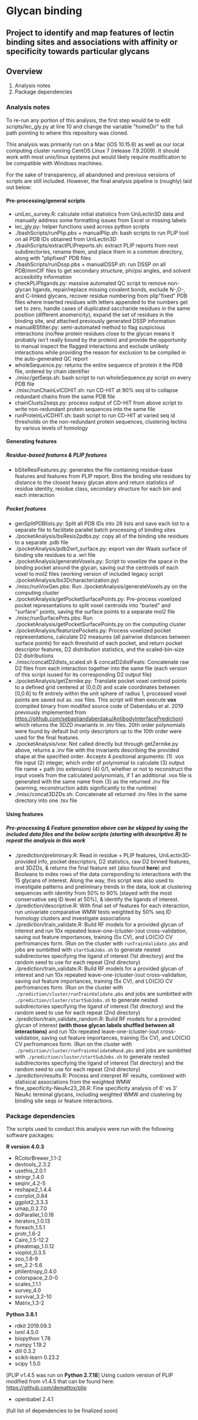 # Glycan binding

Project to identify and map features of lectin binding sites and associations with affinity or specificity towards particular glycans
---
## Overview
1. Analysis notes
2. Package dependencies

### Analysis notes
To re-run any portion of this analysis, the first step would be to edit scripts/lec_gly.py at line 10 and change the variable "homeDir" to the full path pointing to where this repository was cloned.

This analysis was primarily run on a Mac (iOS 10.15.6) as well as our local computing cluster running CentOS Linux 7 (release 7.9.2009). It should work with most unix/linux systems put would likely require modification to be compatible with Windows machines.

For the sake of transparency, all abandoned and previous versions of scripts are still included. However, the final analysis pipeline is (roughly) laid out below:
#### Pre-processing/general scripts
- uniLec_survey.R: calculate initial statistics from UniLectin3D data and manually address some formatting issues from Excel or missing labels
- lec_gly.py: helper functions used across python scripts
- ./bashScripts/runPlip.pbs + manualPlip.sh: bash scripts to run PLIP tool on all PDB IDs obtained from UniLectin3D
- ./bashScripts/extractPLIPreports.sh: extract PLIP reports from nest subdirectories, rename them, and place them in a common directory, along with "plipfixed" PDB files
- ./bashScripts/runDssp.pbs + manualDSSP.sh: run DSSP on all PDB/mmCIF files to get secondary structure, phi/psi angles, and solvent accesibility information
- checkPLIPligands.py: massive automated QC script to remove non-glycan ligands, repair/replace missing covalent bonds, exclude N-,O-, and C-linked glycans, recover residue numbering from plip"fixed" PDB files where inserted residues with letters appended to the numbers get set to zero, handle cases of duplicated saccharide residues in the same position (different anomericity), expand the set of residues in the binding site, and attached previously generated DSSP information
- manualBSfilter.py: semi-automated method to flag suspicious interactions (no/few protein residues close to the glycan means it probably isn't really bound by the protein) and provide the opportunity to manual inspect the flagged interactions and exclude unlikely interactions while providing the reason for exclusion to be compiled in the auto-generated QC report
- wholeSequence.py: returns the entire sequence of protein it the PDB file, ordered by chain identifier
- ./misc/getSeqs.sh: bash script to run wholeSequence.py script on every PDB file
- ./misc/runChainLvlCDHIT.sh: run CD-HIT at 90% seq id to collapse redundant chains from the same PDB file
- chainClusts2seqs.py: process output of CD-HIT from above script to write non-redundant protein sequences into the same file
- runProteinLvlCDHIT.sh: bash script to run CD-HIT at varied seq id thresholds on the non-redundant protein sequences, clustering lectins by various levels of homology


#### Generating features
##### Residue-based features & PLIP features
- bSiteResiFeatures.py: generates the file containing residue-base features and features from PLIP report. Bins the binding site residues by distance to the closest heavy glycan atom and return statistics of residue identity, residue class, secondary structure for each bin and each interaction
##### Pocket features
- genSplitPDBlists.py: Split all PDB IDs into 28 lists and save each list to a separate file to facilitate parallel batch processing of binding sites
- ./pocketAnalysis/bsResis2pdbs.py: copy all of the binding site residues to a separate .pdb file
- ./pocketAnalysis/pdb2wrl_surface.py: export van der Waals surface of binding site residues to a .wrl file
- ./pocketAnalysis/generateVoxels.py: Script to voxelize the space in the binding pocket around the glycan, saving out the centroids of each voxel to mol2 files (working version of included legacy script ./pocketAnalysis/bs3Dcharacterization.py)
- ./misc/runVoxGen.pbs: Run ./pocketAnalysis/generateVoxels.py on the computing cluster
- ./pocketAnalysis/getPocketSurfacePoints.py: Pre-process voxelized pocket representations to split voxel centroids into "buried" and "surface" points, saving the surface points to a separate mol2 file
- ./misc/runSurfacePnts.pbs: Run ./pocketAnalysis/getPocketSurfacePoints.py on the computing cluster
- ./pocketAnalysis/featurizePockets.py: Process voxelized pocket representations, calculate D2 measures (all pairwise distances between surface points) for each threshold of each pocket, and return pocket descriptor features, D2 distribution statistics, and the scaled-bin-size D2 distributions
- ./misc/concatD2dists_scaled.sh & concatD2distFeats: Concatenate raw D2 files from each interaction together into the same file (each version of this script isused for its corresponding D2 output file)
- ./pocketAnalysis/getZernike.py: Translate pocket voxel centroid points to a defined grid centered at (0,0,0) and scale coordinates between [0,0.6] to fit entirely within the unit sphere of radius 1, processed voxel points are saved out as .vox files. This script will then execute **vox** (compiled binary from modifed source code of Daberdaku et al. 2019 previously implemented from https://github.com/sebastiandaberdaku/AntibodyInterfacePrediction) which returns the 3DZD invariants in .inv files. 20th order polynomials were found by default but only descriptors up to the 10th order were used for the final features.
- ./pocketAnalysis/vox: Not called directly but through getZernike.py above, returns a .inv file with the invariants describing the provided shape at the specified order. Accepts 4 positional arguments: (1) .vox file input (2) integer, which order of polynomial to calculate (3) output file name + path (no extension) (4) 0/1, whether or not to reconstruct the input voxels from the calculated polynomials, if 1 an additional .vox file is generated with the same name from (3) as the returned .inv file (warning, reconstruction adds significantly to the runtime)
- ./misc/concat3DZDs.sh: Concatenate all returned .inv files in the same directory into one .tsv file


#### Using features
##### Pre-processing & Feature generation above can be skipped by using the included data files and the below scripts (starting with descriptive.R) to repeat the analysis in this work
- ./prediction/preliminary.R: Read in residue + PLIP features, UniLectin3D-provided info, pocket descriptors, D2 statistics, raw D2 binned features, and 3DZDs, & returns the final feature set (also found **here**) and Booleans to index rows of the data correponding to interactions with the 15 glycans of interest. Along the way, this script was also used to investigate patterns and preliminary trends in the data, look at clustering sequences with identity from 50% to 90% (stayed with the most conservative seq ID level at 50%), & identify the ligands of interest.
- ./prediction/descriptive.R: With final set of features for each interaction, run univariate comparative WMW tests weighted by 50% seq ID homology clusters and investigate associations
- ./prediction/train_validate.R: Build RF models for a provided glycan of interest and run 10x repeated leave-one-(cluster-)out cross-validation, saving out feature importances, training (5x CV), and LO(C)O CV perfromances form. (Run on the cluster with `runTrainValidate.pbs` and jobs are sumbitted with `startSubJobs.sh` to generate nested subdirectories specifying the ligand of interest (1st directory) and the random seed to use for each repeat (2nd directory)
- ./prediction/train_validate.R: Build RF models for a provided glycan of interest and run 10x repeated leave-one-(cluster-)out cross-validation, saving out feature importances, training (5x CV), and LO(C)O CV perfromances form. (Run on the cluster with `./prediction/cluster/runTrainValidate.pbs` and jobs are sumbitted with `./prediction/cluster/startSubJobs.sh` to generate nested subdirectories specifying the ligand of interest (1st directory) and the random seed to use for each repeat (2nd directory)
- ./prediction/train_validate_random.R: Build RF models for a provided glycan of interest **(with those glycan labels shuffled between all interactions)** and run 10x repeated leave-one-(cluster-)out cross-validation, saving out feature importances, training (5x CV), and LO(C)O CV perfromances form. (Run on the cluster with `./prediction/cluster/runTrainValidateRand.pbs` and jobs are sumbitted with `./prediction/cluster/startSubJobs.sh` to generate nested subdirectories specifying the ligand of interest (1st directory) and the random seed to use for each repeat (2nd directory)
- ./prediction/results.R: Process and interpret RF results, combined with statisical associations from the weighted WMW
- fine_specificity-NeuAc23_26.R: Fine specificity analysis of 6' vs 3' NeuAc terminal glycans, including weighted WMW and clustering by binding site seqs or feature interactions.

### Package dependencies
The scripts used to conduct this analysis were run with the following software packages:

**R version 4.0.3**
- RColorBrewer_1.1-2
- devtools_2.3.2
- usethis_2.0.1
- stringr_1.4.0
- seqinr_4.2-5
- reshape2_1.4.4
- corrplot_0.84
- ggplot2_3.3.3
- umap_0.2.7.0
- doParallel_1.0.16
- iterators_1.0.13
- foreach_1.5.1
- protr_1.6-2
- Cairo_1.5-12.2
- pheatmap_1.0.12
- vioplot_0.3.5
- zoo_1.8-9
- sm_2.2-5.6
- philentropy_0.4.0
- colorspace_2.0-0
- scales_1.1.1
- survey_4.0
- survival_3.2-10
- Matrix_1.3-2

**Python 3.8.1**
- rdkit 2019.09.3
- lxml 4.5.0
- biopython 1.78
- numpy 1.19.2
- dill 0.3.2
- scikit-learn 0.23.2
- scipy 1.5.0

[PLIP v1.4.5 was run on **Python 2.7.18**]
Using custom version of PLIP modified from v1.4.5 that can be found here: https://github.com/demattox/plip
- openbabel 2.4.1

(full list of dependencies to be finalized soon)

